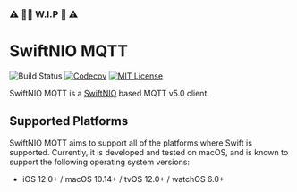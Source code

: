 ### ⚠️ 👷‍♂️ W.I.P 🚧 ⚠️
# SwiftNIO MQTT
![Build Status]([github-badge]) [![Codecov][codecov-badge]][codecov-link] [![MIT License][license-badge]](LICENSE)

SwiftNIO MQTT is a [SwiftNIO](https://github.com/apple/swift-nio) based MQTT v5.0 client.

[version-badge]:  https://img.shields.io/pypi/v/thefuck.svg?label=version
[version-link]:   https://pypi.python.org/pypi/thefuck/
[github-badge]:   https://github.com/bofeizhu/swift-nio-mqtt/workflows/unit-test/badge.svg?branch=master
[codecov-badge]:  https://codecov.io/gh/HealthTap/swift-nio-mqtt/branch/master/graph/badge.svg?token=bXtDTLLYRP
[codecov-link]:   https://codecov.io/gh/HealthTap/swift-nio-mqtt
[license-badge]:  https://img.shields.io/badge/license-MIT-007EC7.svg

## Supported Platforms

SwiftNIO MQTT aims to support all of the platforms where Swift is supported. Currently, it is developed and tested on macOS, and is known to support the following operating system versions:

* iOS 12.0+ / macOS 10.14+ / tvOS 12.0+ / watchOS 6.0+
